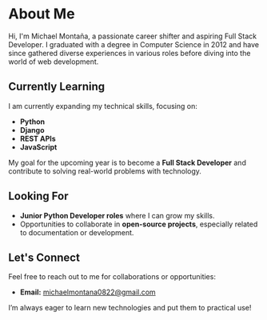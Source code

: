 # About Me

Hi, I'm Michael Montaña, a passionate career shifter and aspiring Full Stack Developer. I graduated with a degree in Computer Science in 2012 and have since gathered diverse experiences in various roles before diving into the world of web development.

## Currently Learning

I am currently expanding my technical skills, focusing on:
- **Python**
- **Django**
- **REST APIs**
- **JavaScript**

My goal for the upcoming year is to become a **Full Stack Developer** and contribute to solving real-world problems with technology.

## Looking For
- **Junior Python Developer roles** where I can grow my skills.
- Opportunities to collaborate in **open-source projects**, especially related to documentation or development.

## Let's Connect
Feel free to reach out to me for collaborations or opportunities:
- **Email:** michaelmontana0822@gmail.com

I’m always eager to learn new technologies and put them to practical use!

<!---
MCKY0822/MCKY0822 is a ✨ special ✨ repository because its `README.md` (this file) appears on your GitHub profile.
You can click the Preview link to take a look at your changes.
--->
